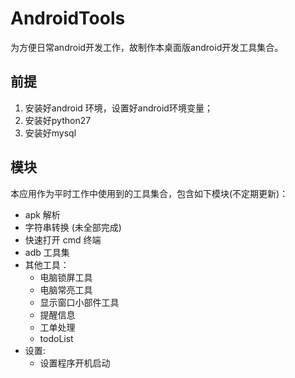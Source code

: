 # AndroidTools

为方便日常android开发工作，故制作本桌面版android开发工具集合。

## 前提

1. 安装好android 环境，设置好android环境变量；
2. 安装好python27
3. 安装好mysql

## 模块

本应用作为平时工作中使用到的工具集合，包含如下模块(不定期更新)：

+ apk 解析
+ 字符串转换 (未全部完成)
+ 快速打开 cmd 终端
+ adb 工具集
+ 其他工具：
    + 电脑锁屏工具
    + 电脑常亮工具
    + 显示窗口小部件工具
    + 提醒信息
    + 工单处理
    + todoList
+ 设置:
    + 设置程序开机启动

